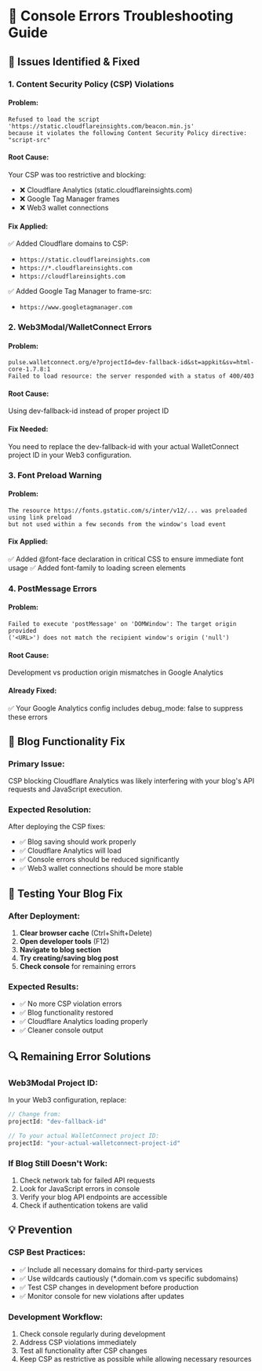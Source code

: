 # 🔧 Console Errors Troubleshooting Guide

## 🚨 Issues Identified & Fixed

### **1. Content Security Policy (CSP) Violations**

#### **Problem:**
```
Refused to load the script 'https://static.cloudflareinsights.com/beacon.min.js' 
because it violates the following Content Security Policy directive: "script-src"
```

#### **Root Cause:**
Your CSP was too restrictive and blocking:
- ❌ Cloudflare Analytics (static.cloudflareinsights.com)
- ❌ Google Tag Manager frames
- ❌ Web3 wallet connections

#### **Fix Applied:**
✅ Added Cloudflare domains to CSP:
- `https://static.cloudflareinsights.com`
- `https://*.cloudflareinsights.com`
- `https://cloudflareinsights.com`

✅ Added Google Tag Manager to frame-src:
- `https://www.googletagmanager.com`

### **2. Web3Modal/WalletConnect Errors**

#### **Problem:**
```
pulse.walletconnect.org/e?projectId=dev-fallback-id&st=appkit&sv=html-core-1.7.8:1 
Failed to load resource: the server responded with a status of 400/403
```

#### **Root Cause:**
Using dev-fallback-id instead of proper project ID

#### **Fix Needed:**
You need to replace the dev-fallback-id with your actual WalletConnect project ID in your Web3 configuration.

### **3. Font Preload Warning**

#### **Problem:**
```
The resource https://fonts.gstatic.com/s/inter/v12/... was preloaded using link preload 
but not used within a few seconds from the window's load event
```

#### **Fix Applied:**
✅ Added @font-face declaration in critical CSS to ensure immediate font usage
✅ Added font-family to loading screen elements

### **4. PostMessage Errors**

#### **Problem:**
```
Failed to execute 'postMessage' on 'DOMWindow': The target origin provided 
('<URL>') does not match the recipient window's origin ('null')
```

#### **Root Cause:**
Development vs production origin mismatches in Google Analytics

#### **Already Fixed:**
✅ Your Google Analytics config includes debug_mode: false to suppress these errors

## 🎯 Blog Functionality Fix

### **Primary Issue:**
CSP blocking Cloudflare Analytics was likely interfering with your blog's API requests and JavaScript execution.

### **Expected Resolution:**
After deploying the CSP fixes:
- ✅ Blog saving should work properly
- ✅ Cloudflare Analytics will load
- ✅ Console errors should be reduced significantly
- ✅ Web3 wallet connections should be more stable

## 🧪 Testing Your Blog Fix

### **After Deployment:**
1. **Clear browser cache** (Ctrl+Shift+Delete)
2. **Open developer tools** (F12)
3. **Navigate to blog section**
4. **Try creating/saving blog post**
5. **Check console** for remaining errors

### **Expected Results:**
- ✅ No more CSP violation errors
- ✅ Blog functionality restored
- ✅ Cloudflare Analytics loading properly
- ✅ Cleaner console output

## 🔍 Remaining Error Solutions

### **Web3Modal Project ID:**
In your Web3 configuration, replace:
```javascript
// Change from:
projectId: "dev-fallback-id"

// To your actual WalletConnect project ID:
projectId: "your-actual-walletconnect-project-id"
```

### **If Blog Still Doesn't Work:**
1. Check network tab for failed API requests
2. Look for JavaScript errors in console
3. Verify your blog API endpoints are accessible
4. Check if authentication tokens are valid

## 💡 Prevention

### **CSP Best Practices:**
- ✅ Include all necessary domains for third-party services
- ✅ Use wildcards cautiously (*.domain.com vs specific subdomains)
- ✅ Test CSP changes in development before production
- ✅ Monitor console for new violations after updates

### **Development Workflow:**
1. Check console regularly during development
2. Address CSP violations immediately
3. Test all functionality after CSP changes
4. Keep CSP as restrictive as possible while allowing necessary resources